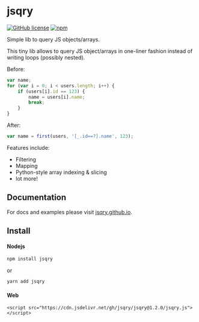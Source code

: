 # jsqry
[![GitHub license](https://img.shields.io/badge/license-MIT-blue.svg)](https://raw.githubusercontent.com/xonixx/jsqry/master/LICENSE)
[![npm](https://img.shields.io/npm/v/jsqry.svg)](https://www.npmjs.com/package/jsqry)

Simple lib to query JS objects/arrays.

This tiny lib allows to query JS object/arrays in one-liner fashion instead of writing loops (possibly nested).

Before:

```javascript
var name;
for (var i = 0; i < users.length; i++) {
    if (users[i].id == 123) {
        name = users[i].name;
        break;
    }
}
```

After:

```javascript
var name = first(users, '[_.id==?].name', 123);
```

Features include:

* Filtering
* Mapping
* Python-style array indexing & slicing
* lot more!

## Documentation

For docs and examples please visit [jsqry.github.io](https://jsqry.github.io/).

## Install

#### Nodejs
```bash
npm install jsqry
```

or

```bash
yarn add jsqry
```

#### Web

```
<script src="https://cdn.jsdelivr.net/gh/jsqry/jsqry@1.2.0/jsqry.js"></script>
```
